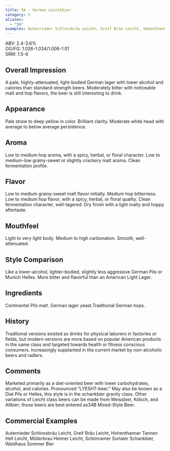 ```yaml
---
title: 5A - German Leichtbier
category: 5
aliases: 
  - "5A"
examples: Autenrieder Schlossbräu Leicht, Greif Bräu Leicht, Hohenthanner Tannen Hell Leicht, Müllerbrau Heimer Leicht, Schönramer Surtaler Schankbier, Waldhaus Sommer Bier
---
```


ABV: 2.4-3.6%  
OG/FG: 1.026-1.034/1.006-1.01  
SRM: 1.5-4  

## Overall Impression
A pale, highly-attenuated, light-bodied German lager with lower alcohol and calories than standard-strength beers. Moderately bitter with noticeable malt and hop flavors, the beer is still interesting to drink.

## Appearance
Pale straw to deep yellow in color. Brilliant clarity. Moderate white head with average to below average persistence.

## Aroma
Low to medium hop aroma, with a spicy, herbal, or floral character. Low to medium-low grainy-sweet or slightly crackery malt aroma. Clean fermentation profile.

## Flavor
Low to medium grainy-sweet malt flavor initially. Medium hop bitterness. Low to medium hop flavor, with a spicy, herbal, or floral quality. Clean fermentation character, well-lagered. Dry finish with a light malty and hoppy aftertaste.

## Mouthfeel
Light to very light body. Medium to high carbonation. Smooth, well-attenuated.

## Style Comparison
Like a lower-alcohol, lighter-bodied, slightly less aggressive German Pils or Munich Helles. More bitter and flavorful than an American Light Lager.

## Ingredients
Continental Pils malt. German lager yeast.Traditional German hops.

## History
Traditional versions existed as drinks for physical laborers in factories or fields, but modern versions are more based on popular American products in the same class and targeted towards health or fitness conscious consumers. Increasingly supplanted in the current market by non-alcoholic beers and radlers.

## Comments
Marketed primarily as a diet-oriented beer with lower carbohydrates, alcohol, and calories. Pronounced “LYESHT-beer.” May also be known as a Diat Pils or Helles, this style is in the schankbier gravity class. Other variations of Leicht class beers can be made from Weissbier, Kölsch, and Altbier; those beers are best entered as34B Mixed-Style Beer.

## Commercial Examples
Autenrieder Schlossbräu Leicht, Greif Bräu Leicht, Hohenthanner Tannen Hell Leicht, Müllerbrau Heimer Leicht, Schönramer Surtaler Schankbier, Waldhaus Sommer Bier